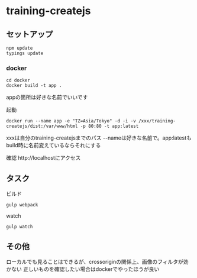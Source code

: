 # training-createjs

## セットアップ

```
npm update
typings update
```

### docker

```
cd docker
docker build -t app .
```
appの箇所は好きな名前でいいです

起動
```
docker run --name app -e "TZ=Asia/Tokyo" -d -i -v /xxx/training-createjs/dist:/var/www/html -p 80:80 -t app:latest
```
xxxは自分のtraining-createjsまでのパス
--nameは好きな名前で。app:latestもbuild時に名前変えているならそれにする

確認
http://localhostにアクセス



## タスク

ビルド

```gulp webpack```

watch

```gulp watch```

## その他

ローカルでも見ることはできるが、crossoriginの関係上、画像のフィルタが効かない
正しいものを確認したい場合はdockerでやったほうが良い